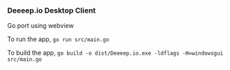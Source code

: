### Deeeep.io Desktop Client

Go port using webview

To run the app,
```go run src/main.go```

To build the app,
```go build -o dist/Deeeep.io.exe -ldflags -H=windowsgui src/main.go ```